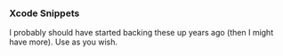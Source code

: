 ### Xcode Snippets

I probably should have started backing these up years ago (then I might have more). Use as you wish.
